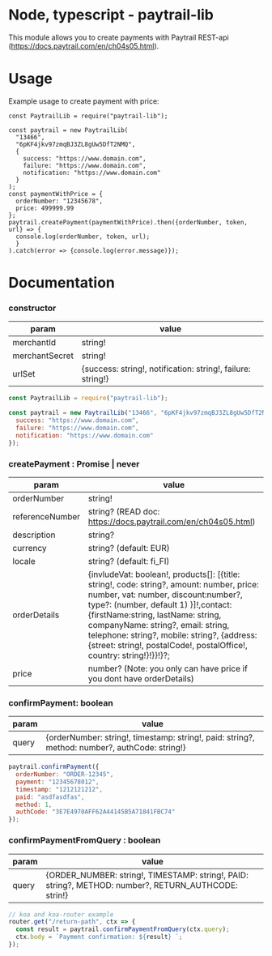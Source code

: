 # Node, typescript - paytrail-lib

This module allows you to create payments with Paytrail REST-api (https://docs.paytrail.com/en/ch04s05.html).

# Usage

Example usage to create payment with price:

```Js
const PaytrailLib = require("paytrail-lib");

const paytrail = new PaytrailLib(
  "13466",
  "6pKF4jkv97zmqBJ3ZL8gUw5DfT2NMQ",
  {
    success: "https://www.domain.com",
    failure: "https://www.domain.com",
    notification: "https://www.domain.com"
  }
);
const paymentWithPrice = {
  orderNumber: "12345678",
  price: 499999.99
};
paytrail.createPayment(paymentWithPrice).then({orderNumber, token, url} => {
  console.log(orderNumber, token, url);
  }
).catch(error => {console.log(error.message)});
```

# Documentation

### constructor

| param          | value                                                       |
| -------------- | ----------------------------------------------------------- |
| merchantId     | string!                                                     |
| merchantSecret | string!                                                     |
| urlSet         | {success: string!, notification: string!, failure: string!} |

```js
const PaytrailLib = require("paytrail-lib");

const paytrail = new PaytrailLib("13466", "6pKF4jkv97zmqBJ3ZL8gUw5DfT2NMQ", {
  success: "https://www.domain.com",
  failure: "https://www.domain.com",
  notification: "https://www.domain.com"
});
```

### createPayment : Promise | never

| param           | value                                                                                                                                                                                                                                                                                                                                                                    |
| --------------- | ------------------------------------------------------------------------------------------------------------------------------------------------------------------------------------------------------------------------------------------------------------------------------------------------------------------------------------------------------------------------ |
| orderNumber     | string!                                                                                                                                                                                                                                                                                                                                                                  |
| referenceNumber | string? (READ doc: https://docs.paytrail.com/en/ch04s05.html)                                                                                                                                                                                                                                                                                                            |
| description     | string?                                                                                                                                                                                                                                                                                                                                                                  |
| currency        | string? (default: EUR)                                                                                                                                                                                                                                                                                                                                                   |
| locale          | string? (default: fi_FI)                                                                                                                                                                                                                                                                                                                                                 |
| orderDetails    | {invludeVat: boolean!, products[]: [{title: string!, code: string?, amount: number, price: number, vat: number, discount:number?, type?: (number, default 1) }]!,contact:{firstName:string, lastName: string, companyName: string?, email: string, telephone: string?, mobile: string?, {address: {street: string!, postalCode!, postalOffice!, country: string!}!}}!}?; |
| price           | number? (Note: you only can have price if you dont have orderDetails)                                                                                                                                                                                                                                                                                                    |

### confirmPayment: boolean

| param | value                                                                                         |
| ----- | --------------------------------------------------------------------------------------------- |
| query | {orderNumber: string!, timestamp: string!, paid: string?, method: number?, authCode: string!} |

```js
paytrail.confirmPayment({
  orderNumber: "ORDER-12345",
  payment: "12345678012",
  timestamp: "1212121212",
  paid: "asdfasdfas",
  method: 1,
  authCode: "3E7E4970AFF62A44145B5A71841FBC74"
});
```

### confirmPaymentFromQuery : boolean

| param | value                                                                                                |
| ----- | ---------------------------------------------------------------------------------------------------- |
| query | {ORDER_NUMBER: string!, TIMESTAMP: string!, PAID: string?, METHOD: number?, RETURN_AUTHCODE: strin!} |

```js
// koa and koa-router example
router.get("/return-path", ctx => {
  const result = paytrail.confirmPaymentFromQuery(ctx.query);
  ctx.body = `Payment confirmation: ${result} `;
});
```
